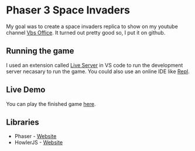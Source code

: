 # Phaser 3 Space Invaders
My goal was to create a space invaders replica to show on my youtube channel [Vbs Office](https://www.youtube.com/channel/UC4pI_JCFjMjFulytCZE0DCQ). It turned out pretty good so, I put it on github.

## Running the game
I used an extension called [Live Server](https://marketplace.visualstudio.com/items?itemName=ritwickdey.LiveServer) in VS code to run the development server necasary to run the game. You could also use an online IDE like [Repl](https://replit.com).

## Live Demo
You can play the finished game [here](https://Space-Invaders.throb.repl.co).

## Libraries
* Phaser - [Website](http://phaser.io)
* HowlerJS - [Website](https://howlerjs.com/)